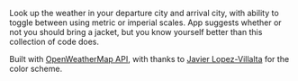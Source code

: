 Look up the weather in your departure city and arrival city, with ability to toggle between using metric or imperial scales. App suggests whether or not you should bring a jacket, but you know yourself better than this collection of code does.

Built with [OpenWeatherMap API](https://openweathermap.org/), with thanks to [Javier Lopez-Villalta](https://codepen.io/jlalovi/full/bIyAr) for the color scheme.